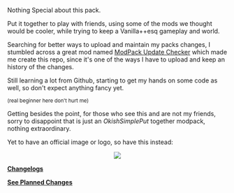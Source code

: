 
Nothing Special about this pack.

Put it together to play with friends, using some of the mods we thought would be cooler, while trying to keep a Vanilla++esq gameplay and world.

Searching for better ways to upload and maintain my packs changes, I stumbled across a great mod named [ModPack Update Checker](https://www.curseforge.com/minecraft/mc-mods/modpack-update-checker)
which made me create this repo, since it's one of the ways I have to upload and keep an history of the changes.

Still learning a lot from Github, starting to get my hands on some code as well, so don't expect anything fancy yet. 

<sub>(real beginner here don't hurt me)


Getting besides the point, for those who see this and are not my friends, sorry to disappoint that is just an *OkishSimplePut* together modpack, nothing extraordinary.


Yet to have an official image or logo, so have this instead:

<div align="center">
  <img src="https://github.com/user-attachments/assets/aa683709-6137-4838-9842-ce21b575aecf">
</div>

[**Changelogs**](https://xemrael.github.io/Chaotic-Pack/Changelogs/index.html)

[**See Planned Changes**](https://xemrael.github.io/Chaotic-Pack/Planned%20to%20do.html)
